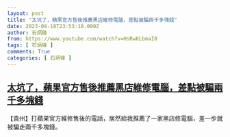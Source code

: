 ```yaml
---
layout: post
title: "太坑了，蘋果官方售後推薦黑店維修電腦，差點被騙兩千多塊錢"
date: 2023-08-18T23:53:18.000Z
author: 石炳鋒
from: https://www.youtube.com/watch?v=HsRwKLbmaI8
tags: [ 石炳锋 ]
comments: True
categories: [ 石炳锋 ]
---
```

<!--1692402798000-->
[太坑了，蘋果官方售後推薦黑店維修電腦，差點被騙兩千多塊錢](https://www.youtube.com/watch?v=HsRwKLbmaI8)
------

<div>
【貴州】打蘋果官方維修售後的電話，居然給我推薦了一家黑店修電腦，差一步就被騙走兩千多塊錢。
</div>
